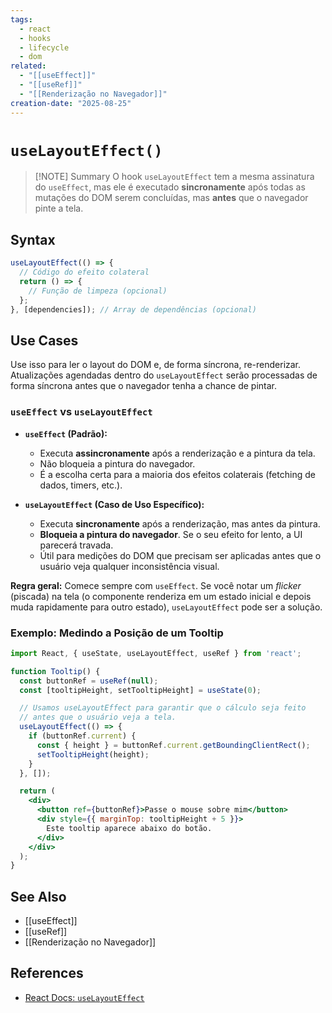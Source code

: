 ```yaml
---
tags:
  - react
  - hooks
  - lifecycle
  - dom
related:
  - "[[useEffect]]"
  - "[[useRef]]"
  - "[[Renderização no Navegador]]"
creation-date: "2025-08-25"
---
```


# `useLayoutEffect()`

> [!NOTE] Summary
> O hook `useLayoutEffect` tem a mesma assinatura do `useEffect`, mas ele é executado **sincronamente** após todas as mutações do DOM serem concluídas, mas **antes** que o navegador pinte a tela.

## Syntax

```javascript
useLayoutEffect(() => {
  // Código do efeito colateral
  return () => {
    // Função de limpeza (opcional)
  };
}, [dependencies]); // Array de dependências (opcional)
```

## Use Cases

Use isso para ler o layout do DOM e, de forma síncrona, re-renderizar. Atualizações agendadas dentro do `useLayoutEffect` serão processadas de forma síncrona antes que o navegador tenha a chance de pintar.

### `useEffect` vs `useLayoutEffect`

- **`useEffect` (Padrão):**
  - Executa **assincronamente** após a renderização e a pintura da tela.
  - Não bloqueia a pintura do navegador.
  - É a escolha certa para a maioria dos efeitos colaterais (fetching de dados, timers, etc.).

- **`useLayoutEffect` (Caso de Uso Específico):**
  - Executa **sincronamente** após a renderização, mas antes da pintura.
  - **Bloqueia a pintura do navegador**. Se o seu efeito for lento, a UI parecerá travada.
  - Útil para medições do DOM que precisam ser aplicadas antes que o usuário veja qualquer inconsistência visual.

**Regra geral:** Comece sempre com `useEffect`. Se você notar um *flicker* (piscada) na tela (o componente renderiza em um estado inicial e depois muda rapidamente para outro estado), `useLayoutEffect` pode ser a solução.

### Exemplo: Medindo a Posição de um Tooltip

```jsx
import React, { useState, useLayoutEffect, useRef } from 'react';

function Tooltip() {
  const buttonRef = useRef(null);
  const [tooltipHeight, setTooltipHeight] = useState(0);

  // Usamos useLayoutEffect para garantir que o cálculo seja feito
  // antes que o usuário veja a tela.
  useLayoutEffect(() => {
    if (buttonRef.current) {
      const { height } = buttonRef.current.getBoundingClientRect();
      setTooltipHeight(height);
    }
  }, []);

  return (
    <div>
      <button ref={buttonRef}>Passe o mouse sobre mim</button>
      <div style={{ marginTop: tooltipHeight + 5 }}>
        Este tooltip aparece abaixo do botão.
      </div>
    </div>
  );
}
```

## See Also

- [[useEffect]]
- [[useRef]]
- [[Renderização no Navegador]]

## References

- [React Docs: `useLayoutEffect`](https://react.dev/reference/react/useLayoutEffect)
